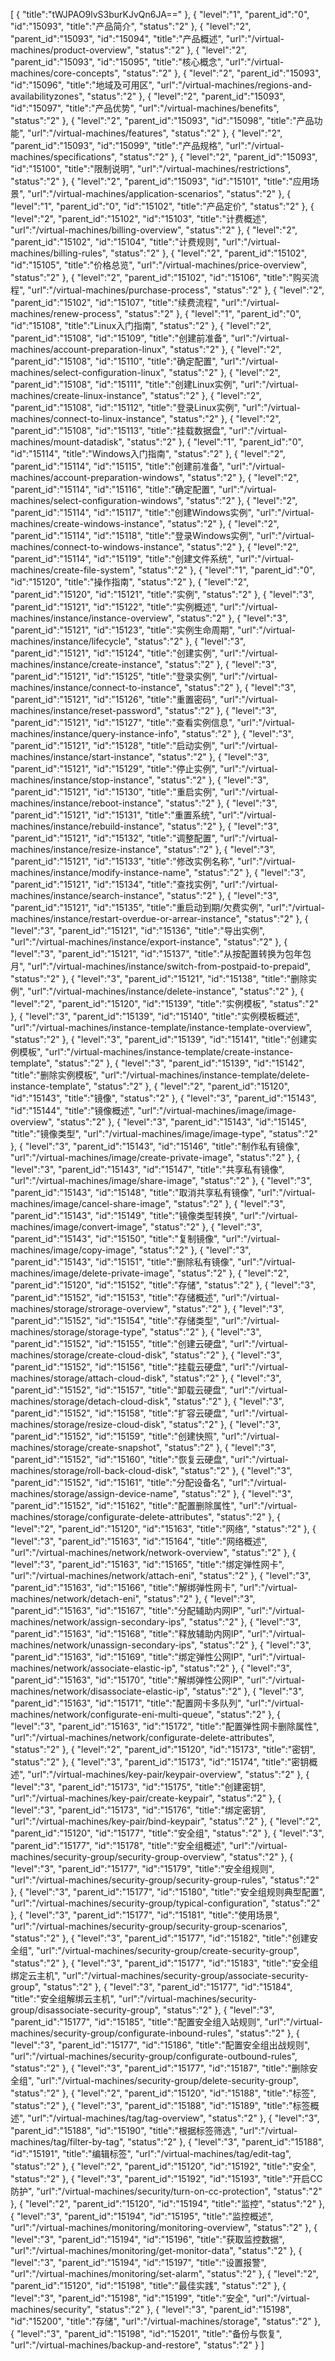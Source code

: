 [
	{
		"title":"tWJPAO9lvS3burKJvQn6JA=="
	},
	{
		"level":"1",
		"parent_id":"0",
		"id":"15093",
		"title":"产品简介",
		"status":"2"
	},
	{
		"level":"2",
		"parent_id":"15093",
		"id":"15094",
		"title":"产品概述",
		"url":"/virtual-machines/product-overview",
		"status":"2"
	},
	{
		"level":"2",
		"parent_id":"15093",
		"id":"15095",
		"title":"核心概念",
		"url":"/virtual-machines/core-concepts",
		"status":"2"
	},
	{
		"level":"2",
		"parent_id":"15093",
		"id":"15096",
		"title":"地域及可用区",
		"url":"/virtual-machines/regions-and-availabilityzones",
		"status":"2"
	},
	{
		"level":"2",
		"parent_id":"15093",
		"id":"15097",
		"title":"产品优势",
		"url":"/virtual-machines/benefits",
		"status":"2"
	},
	{
		"level":"2",
		"parent_id":"15093",
		"id":"15098",
		"title":"产品功能",
		"url":"/virtual-machines/features",
		"status":"2"
	},
	{
		"level":"2",
		"parent_id":"15093",
		"id":"15099",
		"title":"产品规格",
		"url":"/virtual-machines/specifications",
		"status":"2"
	},
	{
		"level":"2",
		"parent_id":"15093",
		"id":"15100",
		"title":"限制说明",
		"url":"/virtual-machines/restrictions",
		"status":"2"
	},
	{
		"level":"2",
		"parent_id":"15093",
		"id":"15101",
		"title":"应用场景",
		"url":"/virtual-machines/application-scenarios",
		"status":"2"
	},
	{
		"level":"1",
		"parent_id":"0",
		"id":"15102",
		"title":"产品定价",
		"status":"2"
	},
	{
		"level":"2",
		"parent_id":"15102",
		"id":"15103",
		"title":"计费概述",
		"url":"/virtual-machines/billing-overview",
		"status":"2"
	},
	{
		"level":"2",
		"parent_id":"15102",
		"id":"15104",
		"title":"计费规则",
		"url":"/virtual-machines/billing-rules",
		"status":"2"
	},
	{
		"level":"2",
		"parent_id":"15102",
		"id":"15105",
		"title":"价格总览",
		"url":"/virtual-machines/price-overview",
		"status":"2"
	},
	{
		"level":"2",
		"parent_id":"15102",
		"id":"15106",
		"title":"购买流程",
		"url":"/virtual-machines/purchase-process",
		"status":"2"
	},
	{
		"level":"2",
		"parent_id":"15102",
		"id":"15107",
		"title":"续费流程",
		"url":"/virtual-machines/renew-process",
		"status":"2"
	},
	{
		"level":"1",
		"parent_id":"0",
		"id":"15108",
		"title":"Linux入门指南",
		"status":"2"
	},
	{
		"level":"2",
		"parent_id":"15108",
		"id":"15109",
		"title":"创建前准备",
		"url":"/virtual-machines/account-preparation-linux",
		"status":"2"
	},
	{
		"level":"2",
		"parent_id":"15108",
		"id":"15110",
		"title":"确定配置",
		"url":"/virtual-machines/select-configuration-linux",
		"status":"2"
	},
	{
		"level":"2",
		"parent_id":"15108",
		"id":"15111",
		"title":"创建Linux实例",
		"url":"/virtual-machines/create-linux-instance",
		"status":"2"
	},
	{
		"level":"2",
		"parent_id":"15108",
		"id":"15112",
		"title":"登录Linux实例",
		"url":"/virtual-machines/connect-to-linux-instance",
		"status":"2"
	},
	{
		"level":"2",
		"parent_id":"15108",
		"id":"15113",
		"title":"挂载数据盘",
		"url":"/virtual-machines/mount-datadisk",
		"status":"2"
	},
	{
		"level":"1",
		"parent_id":"0",
		"id":"15114",
		"title":"Windows入门指南",
		"status":"2"
	},
	{
		"level":"2",
		"parent_id":"15114",
		"id":"15115",
		"title":"创建前准备",
		"url":"/virtual-machines/account-preparation-windows",
		"status":"2"
	},
	{
		"level":"2",
		"parent_id":"15114",
		"id":"15116",
		"title":"确定配置",
		"url":"/virtual-machines/select-configuration-windows",
		"status":"2"
	},
	{
		"level":"2",
		"parent_id":"15114",
		"id":"15117",
		"title":"创建Windows实例",
		"url":"/virtual-machines/create-windows-instance",
		"status":"2"
	},
	{
		"level":"2",
		"parent_id":"15114",
		"id":"15118",
		"title":"登录Windows实例",
		"url":"/virtual-machines/connect-to-windows-instance",
		"status":"2"
	},
	{
		"level":"2",
		"parent_id":"15114",
		"id":"15119",
		"title":"创建文件系统",
		"url":"/virtual-machines/create-file-system",
		"status":"2"
	},
	{
		"level":"1",
		"parent_id":"0",
		"id":"15120",
		"title":"操作指南",
		"status":"2"
	},
	{
		"level":"2",
		"parent_id":"15120",
		"id":"15121",
		"title":"实例",
		"status":"2"
	},
	{
		"level":"3",
		"parent_id":"15121",
		"id":"15122",
		"title":"实例概述",
		"url":"/virtual-machines/instance/instance-overview",
		"status":"2"
	},
	{
		"level":"3",
		"parent_id":"15121",
		"id":"15123",
		"title":"实例生命周期",
		"url":"/virtual-machines/instance/lifecycle",
		"status":"2"
	},
	{
		"level":"3",
		"parent_id":"15121",
		"id":"15124",
		"title":"创建实例",
		"url":"/virtual-machines/instance/create-instance",
		"status":"2"
	},
	{
		"level":"3",
		"parent_id":"15121",
		"id":"15125",
		"title":"登录实例",
		"url":"/virtual-machines/instance/connect-to-instance",
		"status":"2"
	},
	{
		"level":"3",
		"parent_id":"15121",
		"id":"15126",
		"title":"重置密码",
		"url":"/virtual-machines/instance/reset-password",
		"status":"2"
	},
	{
		"level":"3",
		"parent_id":"15121",
		"id":"15127",
		"title":"查看实例信息",
		"url":"/virtual-machines/instance/query-instance-info",
		"status":"2"
	},
	{
		"level":"3",
		"parent_id":"15121",
		"id":"15128",
		"title":"启动实例",
		"url":"/virtual-machines/instance/start-instance",
		"status":"2"
	},
	{
		"level":"3",
		"parent_id":"15121",
		"id":"15129",
		"title":"停止实例",
		"url":"/virtual-machines/instance/stop-instance",
		"status":"2"
	},
	{
		"level":"3",
		"parent_id":"15121",
		"id":"15130",
		"title":"重启实例",
		"url":"/virtual-machines/instance/reboot-instance",
		"status":"2"
	},
	{
		"level":"3",
		"parent_id":"15121",
		"id":"15131",
		"title":"重置系统",
		"url":"/virtual-machines/instance/rebuild-instance",
		"status":"2"
	},
	{
		"level":"3",
		"parent_id":"15121",
		"id":"15132",
		"title":"调整配置",
		"url":"/virtual-machines/instance/resize-instance",
		"status":"2"
	},
	{
		"level":"3",
		"parent_id":"15121",
		"id":"15133",
		"title":"修改实例名称",
		"url":"/virtual-machines/instance/modify-instance-name",
		"status":"2"
	},
	{
		"level":"3",
		"parent_id":"15121",
		"id":"15134",
		"title":"查找实例",
		"url":"/virtual-machines/instance/search-instance",
		"status":"2"
	},
	{
		"level":"3",
		"parent_id":"15121",
		"id":"15135",
		"title":"重启动到期/欠费实例",
		"url":"/virtual-machines/instance/restart-overdue-or-arrear-instance",
		"status":"2"
	},
	{
		"level":"3",
		"parent_id":"15121",
		"id":"15136",
		"title":"导出实例",
		"url":"/virtual-machines/instance/export-instance",
		"status":"2"
	},
	{
		"level":"3",
		"parent_id":"15121",
		"id":"15137",
		"title":"从按配置转换为包年包月",
		"url":"/virtual-machines/instance/switch-from-postpaid-to-prepaid",
		"status":"2"
	},
	{
		"level":"3",
		"parent_id":"15121",
		"id":"15138",
		"title":"删除实例",
		"url":"/virtual-machines/instance/delete-instance",
		"status":"2"
	},
	{
		"level":"2",
		"parent_id":"15120",
		"id":"15139",
		"title":"实例模板",
		"status":"2"
	},
	{
		"level":"3",
		"parent_id":"15139",
		"id":"15140",
		"title":"实例模板概述",
		"url":"/virtual-machines/instance-template/instance-template-overview",
		"status":"2"
	},
	{
		"level":"3",
		"parent_id":"15139",
		"id":"15141",
		"title":"创建实例模板",
		"url":"/virtual-machines/instance-template/create-instance-template",
		"status":"2"
	},
	{
		"level":"3",
		"parent_id":"15139",
		"id":"15142",
		"title":"删除实例模板",
		"url":"/virtual-machines/instance-template/delete-instance-template",
		"status":"2"
	},
	{
		"level":"2",
		"parent_id":"15120",
		"id":"15143",
		"title":"镜像",
		"status":"2"
	},
	{
		"level":"3",
		"parent_id":"15143",
		"id":"15144",
		"title":"镜像概述",
		"url":"/virtual-machines/image/image-overview",
		"status":"2"
	},
	{
		"level":"3",
		"parent_id":"15143",
		"id":"15145",
		"title":"镜像类型",
		"url":"/virtual-machines/image/image-type",
		"status":"2"
	},
	{
		"level":"3",
		"parent_id":"15143",
		"id":"15146",
		"title":"制作私有镜像",
		"url":"/virtual-machines/image/create-private-image",
		"status":"2"
	},
	{
		"level":"3",
		"parent_id":"15143",
		"id":"15147",
		"title":"共享私有镜像",
		"url":"/virtual-machines/image/share-image",
		"status":"2"
	},
	{
		"level":"3",
		"parent_id":"15143",
		"id":"15148",
		"title":"取消共享私有镜像",
		"url":"/virtual-machines/image/cancel-share-image",
		"status":"2"
	},
	{
		"level":"3",
		"parent_id":"15143",
		"id":"15149",
		"title":"镜像类型转换",
		"url":"/virtual-machines/image/convert-image",
		"status":"2"
	},
	{
		"level":"3",
		"parent_id":"15143",
		"id":"15150",
		"title":"复制镜像",
		"url":"/virtual-machines/image/copy-image",
		"status":"2"
	},
	{
		"level":"3",
		"parent_id":"15143",
		"id":"15151",
		"title":"删除私有镜像",
		"url":"/virtual-machines/image/delete-private-image",
		"status":"2"
	},
	{
		"level":"2",
		"parent_id":"15120",
		"id":"15152",
		"title":"存储",
		"status":"2"
	},
	{
		"level":"3",
		"parent_id":"15152",
		"id":"15153",
		"title":"存储概述",
		"url":"/virtual-machines/storage/strorage-overview",
		"status":"2"
	},
	{
		"level":"3",
		"parent_id":"15152",
		"id":"15154",
		"title":"存储类型",
		"url":"/virtual-machines/storage/storage-type",
		"status":"2"
	},
	{
		"level":"3",
		"parent_id":"15152",
		"id":"15155",
		"title":"创建云硬盘",
		"url":"/virtual-machines/storage/create-cloud-disk",
		"status":"2"
	},
	{
		"level":"3",
		"parent_id":"15152",
		"id":"15156",
		"title":"挂载云硬盘",
		"url":"/virtual-machines/storage/attach-cloud-disk",
		"status":"2"
	},
	{
		"level":"3",
		"parent_id":"15152",
		"id":"15157",
		"title":"卸载云硬盘",
		"url":"/virtual-machines/storage/detach-cloud-disk",
		"status":"2"
	},
	{
		"level":"3",
		"parent_id":"15152",
		"id":"15158",
		"title":"扩容云硬盘",
		"url":"/virtual-machines/storage/resize-cloud-disk",
		"status":"2"
	},
	{
		"level":"3",
		"parent_id":"15152",
		"id":"15159",
		"title":"创建快照",
		"url":"/virtual-machines/storage/create-snapshot",
		"status":"2"
	},
	{
		"level":"3",
		"parent_id":"15152",
		"id":"15160",
		"title":"恢复云硬盘",
		"url":"/virtual-machines/storage/roll-back-cloud-disk",
		"status":"2"
	},
	{
		"level":"3",
		"parent_id":"15152",
		"id":"15161",
		"title":"分配设备名",
		"url":"/virtual-machines/storage/assign-device-name",
		"status":"2"
	},
	{
		"level":"3",
		"parent_id":"15152",
		"id":"15162",
		"title":"配置删除属性",
		"url":"/virtual-machines/storage/configurate-delete-attributes",
		"status":"2"
	},
	{
		"level":"2",
		"parent_id":"15120",
		"id":"15163",
		"title":"网络",
		"status":"2"
	},
	{
		"level":"3",
		"parent_id":"15163",
		"id":"15164",
		"title":"网络概述",
		"url":"/virtual-machines/network/network-overview",
		"status":"2"
	},
	{
		"level":"3",
		"parent_id":"15163",
		"id":"15165",
		"title":"绑定弹性网卡",
		"url":"/virtual-machines/network/attach-eni",
		"status":"2"
	},
	{
		"level":"3",
		"parent_id":"15163",
		"id":"15166",
		"title":"解绑弹性网卡",
		"url":"/virtual-machines/network/detach-eni",
		"status":"2"
	},
	{
		"level":"3",
		"parent_id":"15163",
		"id":"15167",
		"title":"分配辅助内网IP",
		"url":"/virtual-machines/network/assign-secondary-ips",
		"status":"2"
	},
	{
		"level":"3",
		"parent_id":"15163",
		"id":"15168",
		"title":"释放辅助内网IP",
		"url":"/virtual-machines/network/unassign-secondary-ips",
		"status":"2"
	},
	{
		"level":"3",
		"parent_id":"15163",
		"id":"15169",
		"title":"绑定弹性公网IP",
		"url":"/virtual-machines/network/associate-elastic-ip",
		"status":"2"
	},
	{
		"level":"3",
		"parent_id":"15163",
		"id":"15170",
		"title":"解绑弹性公网IP",
		"url":"/virtual-machines/network/disassociate-elastic-ip",
		"status":"2"
	},
	{
		"level":"3",
		"parent_id":"15163",
		"id":"15171",
		"title":"配置网卡多队列",
		"url":"/virtual-machines/network/configurate-eni-multi-queue",
		"status":"2"
	},
	{
		"level":"3",
		"parent_id":"15163",
		"id":"15172",
		"title":"配置弹性网卡删除属性",
		"url":"/virtual-machines/network/configurate-delete-attributes",
		"status":"2"
	},
	{
		"level":"2",
		"parent_id":"15120",
		"id":"15173",
		"title":"密钥",
		"status":"2"
	},
	{
		"level":"3",
		"parent_id":"15173",
		"id":"15174",
		"title":"密钥概述",
		"url":"/virtual-machines/key-pair/keypair-overview",
		"status":"2"
	},
	{
		"level":"3",
		"parent_id":"15173",
		"id":"15175",
		"title":"创建密钥",
		"url":"/virtual-machines/key-pair/create-keypair",
		"status":"2"
	},
	{
		"level":"3",
		"parent_id":"15173",
		"id":"15176",
		"title":"绑定密钥",
		"url":"/virtual-machines/key-pair/bind-keypair",
		"status":"2"
	},
	{
		"level":"2",
		"parent_id":"15120",
		"id":"15177",
		"title":"安全组",
		"status":"2"
	},
	{
		"level":"3",
		"parent_id":"15177",
		"id":"15178",
		"title":"安全组概述",
		"url":"/virtual-machines/security-group/security-group-overview",
		"status":"2"
	},
	{
		"level":"3",
		"parent_id":"15177",
		"id":"15179",
		"title":"安全组规则",
		"url":"/virtual-machines/security-group/security-group-rules",
		"status":"2"
	},
	{
		"level":"3",
		"parent_id":"15177",
		"id":"15180",
		"title":"安全组规则典型配置",
		"url":"/virtual-machines/security-group/typical-configuration",
		"status":"2"
	},
	{
		"level":"3",
		"parent_id":"15177",
		"id":"15181",
		"title":"使用场景",
		"url":"/virtual-machines/security-group/security-group-scenarios",
		"status":"2"
	},
	{
		"level":"3",
		"parent_id":"15177",
		"id":"15182",
		"title":"创建安全组",
		"url":"/virtual-machines/security-group/create-security-group",
		"status":"2"
	},
	{
		"level":"3",
		"parent_id":"15177",
		"id":"15183",
		"title":"安全组绑定云主机",
		"url":"/virtual-machines/security-group/associate-security-group",
		"status":"2"
	},
	{
		"level":"3",
		"parent_id":"15177",
		"id":"15184",
		"title":"安全组解绑云主机",
		"url":"/virtual-machines/security-group/disassociate-security-group",
		"status":"2"
	},
	{
		"level":"3",
		"parent_id":"15177",
		"id":"15185",
		"title":"配置安全组入站规则",
		"url":"/virtual-machines/security-group/configurate-inbound-rules",
		"status":"2"
	},
	{
		"level":"3",
		"parent_id":"15177",
		"id":"15186",
		"title":"配置安全组出战规则",
		"url":"/virtual-machines/security-group/configurate-outbound-rules",
		"status":"2"
	},
	{
		"level":"3",
		"parent_id":"15177",
		"id":"15187",
		"title":"删除安全组",
		"url":"/virtual-machines/security-group/delete-security-group",
		"status":"2"
	},
	{
		"level":"2",
		"parent_id":"15120",
		"id":"15188",
		"title":"标签",
		"status":"2"
	},
	{
		"level":"3",
		"parent_id":"15188",
		"id":"15189",
		"title":"标签概述",
		"url":"/virtual-machines/tag/tag-overview",
		"status":"2"
	},
	{
		"level":"3",
		"parent_id":"15188",
		"id":"15190",
		"title":"根据标签筛选",
		"url":"/virtual-machines/tag/filter-by-tag",
		"status":"2"
	},
	{
		"level":"3",
		"parent_id":"15188",
		"id":"15191",
		"title":"编辑标签",
		"url":"/virtual-machines/tag/edit-tag",
		"status":"2"
	},
	{
		"level":"2",
		"parent_id":"15120",
		"id":"15192",
		"title":"安全",
		"status":"2"
	},
	{
		"level":"3",
		"parent_id":"15192",
		"id":"15193",
		"title":"开启CC防护",
		"url":"/virtual-machines/security/turn-on-cc-protection",
		"status":"2"
	},
	{
		"level":"2",
		"parent_id":"15120",
		"id":"15194",
		"title":"监控",
		"status":"2"
	},
	{
		"level":"3",
		"parent_id":"15194",
		"id":"15195",
		"title":"监控概述",
		"url":"/virtual-machines/monitoring/monitoring-overview",
		"status":"2"
	},
	{
		"level":"3",
		"parent_id":"15194",
		"id":"15196",
		"title":"获取监控数据",
		"url":"/virtual-machines/monitoring/get-monitor-data",
		"status":"2"
	},
	{
		"level":"3",
		"parent_id":"15194",
		"id":"15197",
		"title":"设置报警",
		"url":"/virtual-machines/monitoring/set-alarm",
		"status":"2"
	},
	{
		"level":"2",
		"parent_id":"15120",
		"id":"15198",
		"title":"最佳实践",
		"status":"2"
	},
	{
		"level":"3",
		"parent_id":"15198",
		"id":"15199",
		"title":"安全",
		"url":"/virtual-machines/security",
		"status":"2"
	},
	{
		"level":"3",
		"parent_id":"15198",
		"id":"15200",
		"title":"存储",
		"url":"/virtual-machines/storage",
		"status":"2"
	},
	{
		"level":"3",
		"parent_id":"15198",
		"id":"15201",
		"title":"备份与恢复",
		"url":"/virtual-machines/backup-and-restore",
		"status":"2"
	}
]